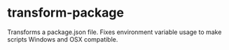 # transform-package
Transforms a package.json file. Fixes environment variable usage to make scripts Windows and OSX compatible.
